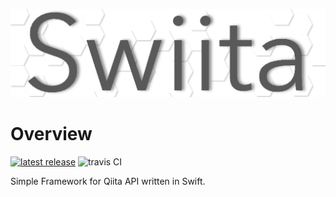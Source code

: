 ![Swiita Icon](banner.png)

# Overview
[![latest release](https://img.shields.io/github/v/release/Enchan1207/Swiita?sort=semver)](https://github.com/Enchan1207/Swiita/releases)
![travis CI](https://img.shields.io/travis/Enchan1207/Swiita)  

Simple Framework for Qiita API written in Swift.  

